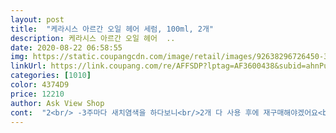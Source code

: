 ```yaml
---
layout: post 
title:  "케라시스 아르간 오일 헤어 세럼, 100ml, 2개" 
description: 케라시스 아르간 오일 헤어  ..
date: 2020-08-22 06:58:55 
img: https://static.coupangcdn.com/image/retail/images/92638296726450-3e43c5c1-4b4d-4600-9c13-b41492d6e6df.jpg 
linkUrl: https://link.coupang.com/re/AFFSDP?lptag=AF3600438&subid=ahnPublicAsk&pageKey=1623863687&itemId=2770705723&vendorItemId=70760544100&traceid=V0-113-b2c79062114f9946 
categories: [1010] 
color: 4374D9 
price: 12210 
author: Ask View Shop 
cont:  "2<br/> -3주마다 새치염색을 하다보니<br/>2개 다 사용 후에 재구매해야겠어요<br/>2개 세트로 포장되어 있는것도 넘 좋구요.<br/><br/>게다가 향우 은은하면서도 달콤한 향이 더해지니까 바르면서도 기분 좋아요.<br/><br/>그래서 요즘엔 좀더 좋은 제품으로 관리해야지<br/>그래서 이번엔 아르간오일 헤어세럼 사용해봤는데요<br/>그리고 세련되면서도 달콤한 향까지 은은하게 더해지니까 바르면서도 기분이 좋더라고요.<br/><br/>기존에 쓰던 그냥 오일하고는 확실히 달라서... <br/>맑고 투명한 제형에 만져보면 부드럽고 끈적이지도 않아요.<br/><br/>꾸준히 넉넉히 사용할 수 있어서 진짜 좋네요.<br/><br/>나중에 머리끝을 살짝 잡아주기만 해도 C컬이 되니까 자갈치머리는 손만으로도 쉽게 완성돼요.<br/><br/>너무 만족스러웠거든요.<br/><br/>돼지털같은 아들머리카락도 아르간오일 세럼으로 진정시켜주니 스타일이 더 멋져지는거 같아요.<br/><br/>두피 영양과 보습에 좋은 오일은 거의 다 들어간 것 같아... <br/>제발 머릿결이 좋아지길 기대하면서요ㅋ<br/>마음먹고 좋다는 제품들을 사용하고 있어요.<br/><br/>머리가 다 마르고나면 윤기있는 찰랑찰랑거리는 머릿결을 보실 수 있을거예요)<br/>머리가 다 말리기 전에 살짝 세럼으로 마무리하고 마르고 나면 푸석하고 거칠었는데 윤기있고 찰랑찰랑거리는 머릿결로 변해요.<br/><br/>머리감고 말리면 엉키고 뜨고 부시시한 아이들 머리도 차분해지니 정말 좋아요.<br/><br/>모발상태가 늘 안좋거든요.<br/><br/>물기있는 상태에서 발라주고 드라이하고나니<br/>바르고 나서 손에 끈적임이 거의 남지않아서<br/>사실 사고나서 2개가 같이 들어 있어서 아... <br/>혹시 별로면 어떻게 하지 했는데,<br/>사실 어떤 게 더 좋을지 몰라서 샴푸는 티트리 오일로, 세럼은 아르간 오일로 주문했고요.<br/><br/>선물용으로도 굿 아이템이라 생각됩니다^^<br/>실제로 써보니까 너무 괜찮아서 어차피 쓸거 2개 있어도 되겠다로 생각이 바꼈어요ㅋ<br/>아르간 오일샴푸 쓰면서 아르간오일 들어간 제품<br/>아르간오일 샴푸  and amp; 컨디셔너 쓰는데 머리감은 후 느낌이 좋고 다른 샴푸에 비해 부드럽고 향이 좋아서 이번엔 아르간오일 세럼도 구입했어요.<br/><br/>염색하고 볼륨매직펌을 같이 해서 그런지 머리끝이 엉키고 푸석푸석 해서 헤어제품을 한 번 바꿔봤어요.<br/><br/>오일처럼 무겁지 않고 부드럽고 가볍게 머리카락에 흡수되는 느낌이랄까?<br/>와우... <br/>역시나 헤어엔 아르간오일이 정답인가봐요.<br/><br/>요즘 에이솝같은 갈색용기로 욕실 인테리어 많이 하시잖아요? 이것도 갈색용기라 욕실에 둬도 괜찮고요.<br/><br/>윤기가 살짝 돌아 넘 이쁘게 되더라구요.<br/><br/>저는 머리감고 수건으로 물기를 좀 제거하고, 머리카락 끝부분에 집중해서 발라줬는데요.<br/><br/>적은 양으로도 종일 파우더리향이 풍겨서 고급스러운 느낌이 들어요.<br/><br/>정말 만족하는 제품이예요.<br/><br/>제 모발은 원래도 곱슬이라 푸석한데다<br/>제형이 투명하고 끈적임이 좋고 부드럽게 흡수되네요.<br/><br/>특히 세럼에는 아르간 오일, 호호바씨 오일, 아보카도 오일, 올리브 오일, 드럼스틱씨 오일.<br/>.<br/><br/>펌과 염색으로 상한 머리, 매일 드라이로 말리니  푸석해진 헤어를 아르간오일 세럼쓰니 완전 부드럽고 머릿결이 좋아졌어요.<br/><br/>향기도 좋은데다가 적당한 점도로 사용편리하구요<br/>향도 생각보다 오래가서 아침에 감고 출근하면 저녁에 퇴근할 때도 살짝 나요.<br/><br/>화이트머스크향이라니까 다들 아실거예요<br/>" 
---
```


